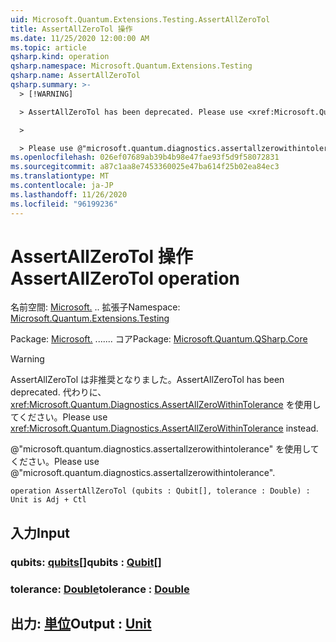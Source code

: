 ```yaml
---
uid: Microsoft.Quantum.Extensions.Testing.AssertAllZeroTol
title: AssertAllZeroTol 操作
ms.date: 11/25/2020 12:00:00 AM
ms.topic: article
qsharp.kind: operation
qsharp.namespace: Microsoft.Quantum.Extensions.Testing
qsharp.name: AssertAllZeroTol
qsharp.summary: >-
  > [!WARNING]

  > AssertAllZeroTol has been deprecated. Please use <xref:Microsoft.Quantum.Diagnostics.AssertAllZeroWithinTolerance> instead.

  >

  > Please use @"microsoft.quantum.diagnostics.assertallzerowithintolerance".
ms.openlocfilehash: 026ef07689ab39b4b98e47fae93f5d9f58072831
ms.sourcegitcommit: a87c1aa8e7453360025e47ba614f25b02ea84ec3
ms.translationtype: MT
ms.contentlocale: ja-JP
ms.lasthandoff: 11/26/2020
ms.locfileid: "96199236"
---
```

# <a name="assertallzerotol-operation"></a><span data-ttu-id="b4105-102">AssertAllZeroTol 操作</span><span class="sxs-lookup"><span data-stu-id="b4105-102">AssertAllZeroTol operation</span></span>

<span data-ttu-id="b4105-103">名前空間: [Microsoft.](xref:Microsoft.Quantum.Extensions.Testing) .. 拡張子</span><span class="sxs-lookup"><span data-stu-id="b4105-103">Namespace: [Microsoft.Quantum.Extensions.Testing](xref:Microsoft.Quantum.Extensions.Testing)</span></span>

<span data-ttu-id="b4105-104">Package: [Microsoft.](https://nuget.org/packages/Microsoft.Quantum.QSharp.Core) ....... コア</span><span class="sxs-lookup"><span data-stu-id="b4105-104">Package: [Microsoft.Quantum.QSharp.Core](https://nuget.org/packages/Microsoft.Quantum.QSharp.Core)</span></span>


> [!WARNING]
> <span data-ttu-id="b4105-105">AssertAllZeroTol は非推奨となりました。</span><span class="sxs-lookup"><span data-stu-id="b4105-105">AssertAllZeroTol has been deprecated.</span></span> <span data-ttu-id="b4105-106">代わりに、<xref:Microsoft.Quantum.Diagnostics.AssertAllZeroWithinTolerance> を使用してください。</span><span class="sxs-lookup"><span data-stu-id="b4105-106">Please use <xref:Microsoft.Quantum.Diagnostics.AssertAllZeroWithinTolerance> instead.</span></span>
>
> <span data-ttu-id="b4105-107">@"microsoft.quantum.diagnostics.assertallzerowithintolerance" を使用してください。</span><span class="sxs-lookup"><span data-stu-id="b4105-107">Please use @"microsoft.quantum.diagnostics.assertallzerowithintolerance".</span></span>



```qsharp
operation AssertAllZeroTol (qubits : Qubit[], tolerance : Double) : Unit is Adj + Ctl
```


## <a name="input"></a><span data-ttu-id="b4105-108">入力</span><span class="sxs-lookup"><span data-stu-id="b4105-108">Input</span></span>

### <a name="qubits--qubit"></a><span data-ttu-id="b4105-109">qubits: [qubits](xref:microsoft.quantum.lang-ref.qubit)[]</span><span class="sxs-lookup"><span data-stu-id="b4105-109">qubits : [Qubit](xref:microsoft.quantum.lang-ref.qubit)[]</span></span>




### <a name="tolerance--double"></a><span data-ttu-id="b4105-110">tolerance: [Double](xref:microsoft.quantum.lang-ref.double)</span><span class="sxs-lookup"><span data-stu-id="b4105-110">tolerance : [Double](xref:microsoft.quantum.lang-ref.double)</span></span>





## <a name="output--unit"></a><span data-ttu-id="b4105-111">出力: [単位](xref:microsoft.quantum.lang-ref.unit)</span><span class="sxs-lookup"><span data-stu-id="b4105-111">Output : [Unit](xref:microsoft.quantum.lang-ref.unit)</span></span>

